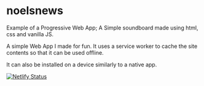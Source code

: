 # noelsnews
Example of a Progressive Web App; A Simple soundboard made using html, css and vanilla JS. 

A simple Web App I made for fun. It uses a service worker to cache the site contents so that it can be used offline.

It can also be installed on a device similarly to a native app. 

[![Netlify Status](https://api.netlify.com/api/v1/badges/af8865b1-5da5-407c-9f07-af90794a4c06/deploy-status)](https://app.netlify.com/sites/noelsnews/deploys)
